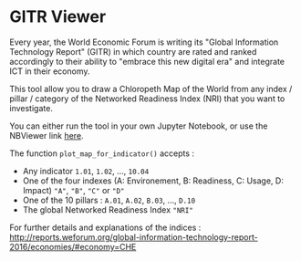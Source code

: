 # GITR Viewer

Every year, the World Economic Forum is writing its "Global Information Technology Report" (GITR) in which country are rated and ranked accordingly to their ability to "embrace this new digital era" and integrate ICT in their economy.


This tool allow you to draw a Chloropeth Map of the World from any index / pillar / category of the Networked Readiness Index (NRI) that you want to investigate.


You can either run the tool in your own Jupyter Notebook, or use the NBViewer link [here](https://nbviewer.jupyter.org/github/AlexConnat/GITR-Viewer/blob/master/MAIN.ipynb).


The function `plot_map_for_indicator()` accepts :
- Any indicator `1.01`, `1.02`, ..., `10.04`
- One of the four indexes (A: Environement, B: Readiness, C: Usage, D: Impact) `"A"`, `"B"`, `"C"` or `"D"`
- One of the 10 pillars : `A.01`, `A.02`, `B.03`, ..., `D.10`
- The global Networked Readiness Index `"NRI"`


For further details and explanations of the indices : <a href="http://reports.weforum.org/global-information-technology-report-2016/economies/#economy=CHE">http://reports.weforum.org/global-information-technology-report-2016/economies/#economy=CHE</a>
